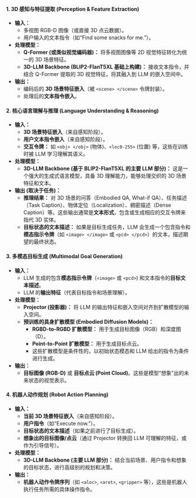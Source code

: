 #### **1. 3D 感知与特征提取 (Perception & Feature Extraction)**

- **输入：**
    - 多视图 RGB-D 图像（或直接 3D 点云数据）。
    - 用户输入的文本指令（如“Find some snacks for me.”）。
- **处理模型：**
    - **Q-Former (或类似视觉编码器)：** 将多视图图像等 2D 视觉特征转化为统一的 3D 场景特征。
    - **3D-LLM Backbone (BLIP2-FlanT5XL 基础上构建)：** 接收文本指令，并结合 Q-Former 提取的 3D 视觉特征，将其融入到 LLM 的嵌入空间中。
- **输出：**
    - 编码后的 **3D 场景特征嵌入**（被 `<scene> </scene>` 令牌封装）。
    - 处理后的**文本指令嵌入**。

#### **2. 核心语言理解与推理 (Language Understanding & Reasoning)**

- **输入：**
    - **3D 场景特征嵌入**（来自感知阶段）。
    - **用户文本指令嵌入**（来自感知阶段）。
    - **交互令牌：** 如 `<obj> </obj>` (物体)、`<loc0-255>` (位置) 等，这些在训练时被 LLM 学习理解其语义。
- **处理模型：**
    - **3D-LLM Backbone (基于 BLIP2-FlanT5XL 的主要 LLM 部分)：** 这是一个强大的生成式语言模型，具备 3D 理解能力，能够处理交织的 3D 场景特征和文本。
- **输出 (取决于任务)：**
    - **推理结果：** 对 3D 场景的问答（Embodied QA, What-if QA）、任务描述（Task Caption）、物体定位（Localization）、稠密描述（Dense Caption）等。这些输出通常是**文本形式**，包含或生成相应的交互令牌来指代 3D 实体。
    - **目标状态的文本描述：** 如果是目标生成任务，LLM 会生成一个包含指令和**模态指示令牌**（如 `<image> </image>` 或 `<pcd> </pcd>`）的文本，描述期望的最终状态。

#### **3. 多模态目标生成 (Multimodal Goal Generation)**

- **输入：**
    - LLM 生成的包含**模态指示令牌**（`<image>` 或 `<pcd>`) 和文本指令的**目标文本描述**。
    - LLM 的**输出特征**（代表目标指令和场景理解）。
- **处理模型：**
    - **Projector (投影器)：** 将 LLM 的输出特征和嵌入空间对齐到扩散模型的输入空间。
    - **预训练的具身扩散模型 (Embodied Diffusion Models)：**
        - **RGBD-to-RGBD 扩散模型：** 用于生成目标图像（RGB）和深度图（D）。
        - **Point-to-Point 扩散模型：** 用于生成目标点云。
        - 这些扩散模型是条件性的，以初始状态模态和 LLM 给出的指令为条件进行生成。
- **输出：**
    - **目标图像 (RGB-D)** 或 **目标点云 (Point Cloud)**。这些是模型“想象”出的未来状态的视觉表示。

#### **4. 机器人动作规划 (Robot Action Planning)**

- **输入：**
    - **当前 3D 场景特征嵌入**（来自感知阶段）。
    - **用户指令**（如“Execute now.”）。
    - **目标状态的文本描述**（如果之前进行了目标生成）。
    - **想象出的目标图像/点云**（通过 Projector 转换回 LLM 可理解的特征，或作为引导信号）。
- **处理模型：**
    - **3D-LLM Backbone (主要 LLM 部分)：** 结合当前场景、用户指令和想象的目标状态，进行高级别的规划和决策。
- **输出：**
    - **机器人动作令牌序列**（如 `<aloc>`, `<arot>`, `<gripper>` 等），这些是机器人执行任务所需的具体操作指令。